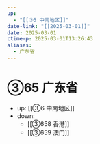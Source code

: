 ```yaml
---
up:
  - "[[③6 中南地区]]"
date-link: "[[2025-03-01]]"
date: 2025-03-01
ctime-p: 2025-03-01T13:26:43
aliases:
  - 广东省
---
```


# ③65 广东省

- up: [[③6 中南地区]]
- down:	
	- [[③658 香港]]
	- [[③659 澳门]]
	
